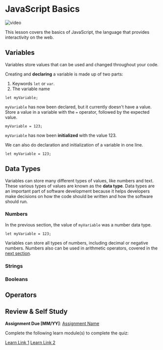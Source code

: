 # JavaScript Basics

![video](video-url)

This lesson covers the basics of JavaScript, the language that provides interactivity on the web.

## Variables

Variables store values that can be used and changed throughout your code.

Creating and **declaring** a variable is made up of two parts:

 1. Keywords `let` or `var`.
 1. The variable name

`let myVariable;`

`myVariable` has now been declared, but it currently doesn't have a value. Store a value in a variable with the `=` operator, followed by the expected value.

`myVariable = 123;`

`myVariable` has now been **initialized** with the value 123.

We can also do declaration and initialization of a variable in one line.

`let myVariable = 123;`

## Data Types

Variables can store many different types of values, like numbers and text. These various types of values are known as the **data type**. Data types are an important part of software development because it helps developers make decisions on how the code should be written and how the software should run.

### Numbers

In the previous section, the value of `myVariable` was a number data type.

`let myVariable = 123;`

Variables can store all types of numbers, including decimal or negative numbers. Numbers also can be used in arithmetic operators, covered in the [next section](#operators).

### Strings


### Booleans


## Operators

## Review & Self Study

**Assignment Due [MM/YY]**: [Assignment Name](assignment.md)

Complete the following learn module(s) to complete the quiz:

[Learn Link 1]()
[Learn Link 2]()